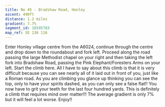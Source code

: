 ```yaml
---
title: No 45 - Bradshaw Road, Honley 
ascent: 490ft
distance: 1.2 miles
gradient: 7.7%
segment_id: 18595783
map_ref: SE 136 116
---
```

Enter Honley village centre from the A6024, continue through the centre and drop down to
the roundabout and fork left. Proceed along the road passing the large Methodist chapel on
your
right
and
then
taking
the
left
fork
into
Bradshaw
Road,
passing
the
Pink
Elephant/Foresters Arms on your left. Start the climb here.
All I have to say about this climb is that it is very difficult because you can see nearly all of it
laid out in front of you, just like a Roman road. As you are climbing you glance up thinking
you can see the top, only to have your spirits dashed, as you can only see a false flat!! You
now have to grit your teeth for the last four hundred yards. This is definitely a climb that
requires mind over matter!!! The average gradient is only 7% but it will feel a lot worse.
Enjoy!!



